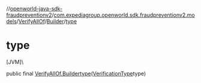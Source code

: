 //[openworld-java-sdk-fraudpreventionv2](../../../../index.md)/[com.expediagroup.openworld.sdk.fraudpreventionv2.models](../../index.md)/[VerifyAllOf](../index.md)/[Builder](index.md)/[type](type.md)

# type

[JVM]\

public final [VerifyAllOf.Builder](index.md)[type](type.md)([VerificationType](../../-verification-type/index.md)type)
